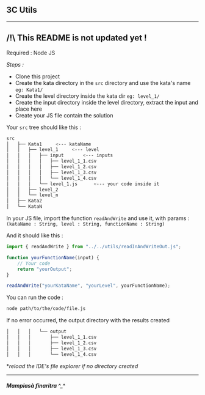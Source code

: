 ## 3C Utils

---
/!\ This README is not updated yet !
---

Required : Node JS

*Steps :*
- Clone this project
- Create the kata directory in the `src` directory and use the kata's name `eg: Kata1/`
- Create the level directory inside the kata dir `eg: level_1/`
- Create the input directory inside the level directory, extract the input and place here
- Create your JS file contain the solution

Your `src` tree should like this :
```sh
src
│   ├── Kata1     <--- kataName
│   │   ├── level_1     <--- level
│   │   │   ├── input       <--- inputs
│   │   │   │   ├── level_1_1.csv
│   │   │   │   ├── level_1_2.csv
│   │   │   │   ├── level_1_3.csv
│   │   │   │   └── level_1_4.csv
│   │   │   └── level_1.js      <--- your code inside it
│   │   ├── level_2
│   │   └── level_n
│   ├── Kata2
│   └── KataN
```

In your JS file, import the function `readAndWrite` and use it, with params : `(kataName : String, level : String, functionName : String)`

And it should like this :
```js
import { readAndWrite } from "../../utils/readInAndWriteOut.js";

function yourFunctionName(input) {
    // Your code
    return "yourOutput";
}

readAndWrite("yourKataName", "yourLevel", yourFunctionName);
```

You can run the code :
```sh
node path/to/the/code/file.js
```

If no error occurred, the output directory with the results created
```sh
│   │   │   └── output
│   │   │       ├── level_1_1.csv
│   │   │       ├── level_1_2.csv
│   │   │       ├── level_1_3.csv
│   │   │       └── level_1_4.csv
```
**reload the IDE's file explorer if no directory created*

---

##### Mampiasà finaritra  ^_^
